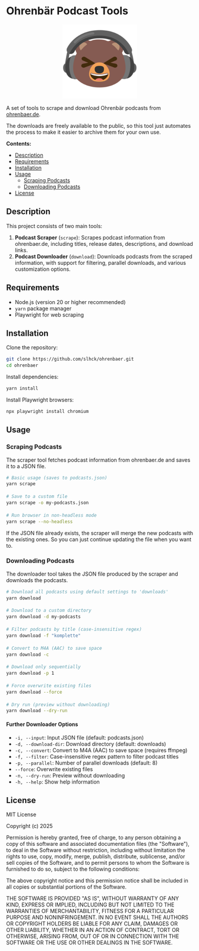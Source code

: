 # Ohrenbär Podcast Tools

<div style="text-align: center;">
<img src="logo.png" width="200" height="200">
</div>

A set of tools to scrape and download Ohrenbär podcasts from [ohrenbaer.de](https://www.ohrenbaer.de).

The downloads are freely available to the public, so this tool just automates the process to make it easier to archive them for your own use.

**Contents:**

- [Description](#description)
- [Requirements](#requirements)
- [Installation](#installation)
- [Usage](#usage)
  - [Scraping Podcasts](#scraping-podcasts)
  - [Downloading Podcasts](#downloading-podcasts)
- [License](#license)

## Description

This project consists of two main tools:

1. **Podcast Scraper** (`scrape`): Scrapes podcast information from ohrenbaer.de, including titles, release dates, descriptions, and download links.
2. **Podcast Downloader** (`download`): Downloads podcasts from the scraped information, with support for filtering, parallel downloads, and various customization options.

## Requirements

- Node.js (version 20 or higher recommended)
- `yarn` package manager
- Playwright for web scraping

## Installation

Clone the repository:

```bash
git clone https://github.com/slhck/ohrenbaer.git
cd ohrenbaer
```

Install dependencies:

```bash
yarn install
```

Install Playwright browsers:

```bash
npx playwright install chromium
```

## Usage

### Scraping Podcasts

The scraper tool fetches podcast information from ohrenbaer.de and saves it to a JSON file.

```bash
# Basic usage (saves to podcasts.json)
yarn scrape

# Save to a custom file
yarn scrape -o my-podcasts.json

# Run browser in non-headless mode
yarn scrape --no-headless
```

If the JSON file already exists, the scraper will merge the new podcasts with the existing ones. So you can just continue updating the file when you want to.

### Downloading Podcasts

The downloader tool takes the JSON file produced by the scraper and downloads the podcasts.

```bash
# Download all podcasts using default settings to 'downloads'
yarn download

# Download to a custom directory
yarn download -d my-podcasts

# Filter podcasts by title (case-insensitive regex)
yarn download -f "komplette"

# Convert to M4A (AAC) to save space
yarn download -c

# Download only sequentially
yarn download -p 1

# Force overwrite existing files
yarn download --force

# Dry run (preview without downloading)
yarn download --dry-run
```

#### Further Downloader Options

- `-i, --input`: Input JSON file (default: podcasts.json)
- `-d, --download-dir`: Download directory (default: downloads)
- `-c, --convert`: Convert to M4A (AAC) to save space (requires ffmpeg)
- `-f, --filter`: Case-insensitive regex pattern to filter podcast titles
- `-p, --parallel`: Number of parallel downloads (default: 8)
- `--force`: Overwrite existing files
- `-n, --dry-run`: Preview without downloading
- `-h, --help`: Show help information

## License

MIT License

Copyright (c) 2025

Permission is hereby granted, free of charge, to any person obtaining a copy
of this software and associated documentation files (the "Software"), to deal
in the Software without restriction, including without limitation the rights
to use, copy, modify, merge, publish, distribute, sublicense, and/or sell
copies of the Software, and to permit persons to whom the Software is
furnished to do so, subject to the following conditions:

The above copyright notice and this permission notice shall be included in all
copies or substantial portions of the Software.

THE SOFTWARE IS PROVIDED "AS IS", WITHOUT WARRANTY OF ANY KIND, EXPRESS OR
IMPLIED, INCLUDING BUT NOT LIMITED TO THE WARRANTIES OF MERCHANTABILITY,
FITNESS FOR A PARTICULAR PURPOSE AND NONINFRINGEMENT. IN NO EVENT SHALL THE
AUTHORS OR COPYRIGHT HOLDERS BE LIABLE FOR ANY CLAIM, DAMAGES OR OTHER
LIABILITY, WHETHER IN AN ACTION OF CONTRACT, TORT OR OTHERWISE, ARISING FROM,
OUT OF OR IN CONNECTION WITH THE SOFTWARE OR THE USE OR OTHER DEALINGS IN THE
SOFTWARE.
